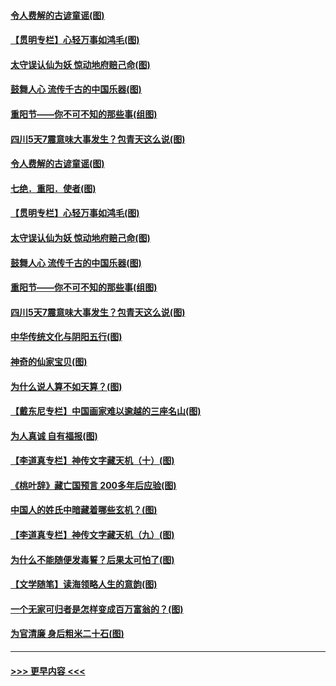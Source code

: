 #### [令人费解的古谚童谣(图)](../pages/p7/950264.md?t=10261902) 
#### [【贯明专栏】心轻万事如鸿毛(图)](../pages/p7/950037.md?t=10261902) 
#### [太守误认仙为妖 惊动地府赔己命(图)](../pages/p7/950321.md?t=10261902) 
#### [鼓舞人心 流传千古的中国乐器(图)](../pages/p7/950246.md?t=10261902) 
#### [重阳节——你不可不知的那些事(组图)](../pages/p7/950231.md?t=10261902) 
#### [四川5天7震意味大事发生？包青天这么说(图)](../pages/p7/950102.md?t=10261902) 
#### [令人费解的古谚童谣(图)](../pages/p7/950264.md?t=10261902) 
#### [七绝．重阳．使者(图)](../pages/p7/950352.md?t=10261902) 
#### [【贯明专栏】心轻万事如鸿毛(图)](../pages/p7/950037.md?t=10261902) 
#### [太守误认仙为妖 惊动地府赔己命(图)](../pages/p7/950321.md?t=10261902) 
#### [鼓舞人心 流传千古的中国乐器(图)](../pages/p7/950246.md?t=10261902) 
#### [重阳节——你不可不知的那些事(组图)](../pages/p7/950231.md?t=10261902) 
#### [四川5天7震意味大事发生？包青天这么说(图)](../pages/p7/950102.md?t=10261902) 
#### [中华传统文化与阴阳五行(图)](../pages/p7/949705.md?t=10261902) 
#### [神奇的仙家宝贝(图)](../pages/p7/950256.md?t=10261902) 
#### [为什么说人算不如天算？(图)](../pages/p7/949922.md?t=10261902) 
#### [【戴东尼专栏】中国画家难以逾越的三座名山(图)](../pages/p7/942075.md?t=10261902) 
#### [为人真诚 自有福报(图)](../pages/p7/949530.md?t=10261902) 
#### [【李道真专栏】神传文字藏天机（十）(图)](../pages/p7/949641.md?t=10261902) 
#### [《桃叶辞》藏亡国预言 200多年后应验(图)](../pages/p7/950045.md?t=10261902) 
#### [中国人的姓氏中暗藏着哪些玄机？(图)](../pages/p7/950036.md?t=10261902) 
#### [【李道真专栏】神传文字藏天机（九）(图)](../pages/p7/949640.md?t=10261902) 
#### [为什么不能随便发毒誓？后果太可怕了(图)](../pages/p7/949955.md?t=10261902) 
#### [【文学随笔】读海领略人生的意韵(图)](../pages/p7/949960.md?t=10261902) 
#### [一个无家可归者是怎样变成百万富翁的？(图)](../pages/p7/949703.md?t=10261902) 
#### [为官清廉 身后粗米二十石(图)](../pages/p7/949830.md?t=10261902) 

----
#### [ >>> 更早内容 <<< ](../indexes/p7-earlier.md)
